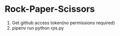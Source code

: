 # Rock-Paper-Scissors
1. Get github access token(no permissions required)
2. pipenv run python rps.py
